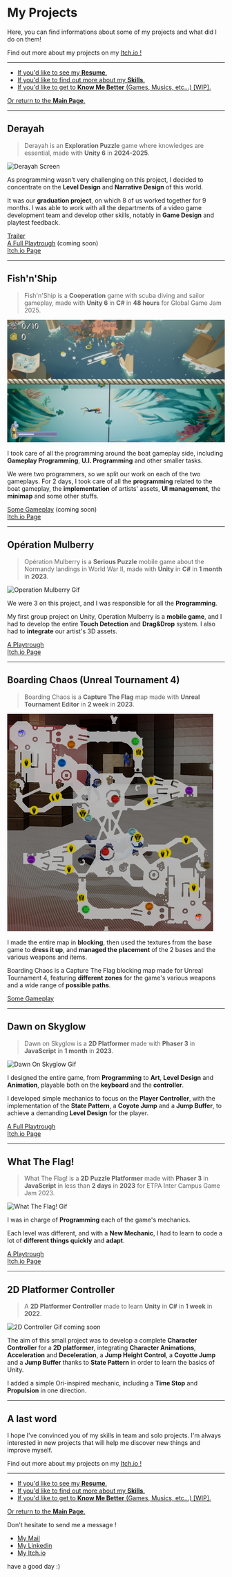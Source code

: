 # My Projects

Here, you can find informations about some of my projects and what did I do on them!

Find out more about my projects on my [Itch.io !](https://marinaussant.itch.io/)

***

- [If you'd like to see my **Resume**.](../Documents/AussantMarin_CV.pdf)
- [If you'd like to find out more about my **Skills**.](../Skills/MySkills.md)
- [If you'd like to get to **Know Me Better** (Games, Musics, etc...) [WIP].]()

[Or return to the **Main Page**.](../README.md)

***

## Derayah
> Derayah is an **Exploration Puzzle** game where knowledges are essential, made with **Unity 6** in **2024-2025**.

![Derayah Screen](../Documents/Pictures/derayah.png)

As programming wasn't very challenging on this project, I decided to concentrate on the **Level Design** and **Narrative Design** of this world.

It was our **graduation project**, on which 8 of us worked together for 9 months. I was able to work with all the departments of a video game development team and develop other skills, notably in **Game Design** and playtest feedback.

[Trailer](https://www.youtube.com/watch?v=v5ajwtJz154)  
[A Full Playtrough]() (coming soon)  
[Itch.io Page](https://john-gd.itch.io/airavata)

***

## Fish'n'Ship
> Fish'n'Ship is a **Cooperation** game with scuba diving and sailor gameplay, made with **Unity 6** in **C#** in **48 hours** for Global Game Jam 2025.

![Fish'n'Ship Screenshot](../Documents/Pictures/fishNShip.png)

I took care of all the programming around the boat gameplay side, including **Gameplay Programming**, **U.I. Programming** and other smaller tasks.

We were two programmers, so we split our work on each of the two gameplays. For 2 days, I took care of all the **programming** related to the boat gameplay, the **implementation** of artists' assets, **UI management**, the **minimap** and some other stuffs.

[Some Gameplay]() (coming soon)  
[Itch.io Page](https://alanoixdecocow.itch.io/fish-n-ship)

***

## Opération Mulberry
> Opération Mulberry is a **Serious Puzzle** mobile game about the Normandy landings in World War II, made with **Unity** in **C#** in **1 month** in **2023**.

![Operation Mulberry Gif](../Documents/Gifs/OperationMulberry.gif)


We were 3 on this project, and I was responsible for all the **Programming**.

My first group project on Unity, Operation Mulberry is a **mobile game**, and I had to develop the entire **Touch Detection** and **Drag&Drop** system. I also had to **integrate** our artist's 3D assets.

[A Playtrough](https://www.youtube.com/watch?v=7NWKX2iD1_A)  
[Itch.io Page](https://john-gd.itch.io/ps3)

***

## Boarding Chaos (Unreal Tournament 4)
> Boarding Chaos is a **Capture The Flag** map made with **Unreal Tournament Editor** in **2 week** in **2023**.

![Boarding Chaos Map](../Documents/Pictures/mapBoardingChaos.png)


I made the entire map in **blocking**, then used the textures from the base game to **dress it up**, and **managed the placement** of the 2 bases and the various weapons and items.

Boarding Chaos is a Capture The Flag blocking map made for Unreal Tournament 4, featuring **different zones** for the game's various weapons and a wide range of **possible paths**.

[Some Gameplay](https://www.youtube.com/watch?v=7EFZHr2oBxU) 

***

## Dawn on Skyglow
> Dawn on Skyglow is a **2D Platformer** made with **Phaser 3** in **JavaScript** in **1 month** in **2023**.

![Dawn On Skyglow Gif](../Documents/Gifs/dawnOnSkyglowGif.gif)

I designed the entire game, from **Programming** to **Art**, **Level Design** and **Animation**, playable both on the **keyboard** and the **controller**.

I developed simple mechanics to focus on the **Player Controller**, with the implementation of the **State Pattern**, a **Coyote Jump** and a **Jump Buffer**, to achieve a demanding **Level Design** for the player.
 
[A Full Playtrough](https://www.youtube.com/watch?v=lvoJxfqtgMc)   
[Itch.io Page](https://marinaussant.itch.io/dawn-on-skyglow)

***

## What The Flag!
> What The Flag! is a **2D Puzzle Platformer** made with **Phaser 3** in **JavaScript** in less than **2 days** in **2023** for ETPA Inter Campus Game Jam 2023.

![What The Flag! Gif](../Documents/Gifs/whatTheFlag!Gif.gif)

I was in charge of **Programming** each of the game's mechanics.

Each level was different, and with a **New Mechanic**, I had to learn to code a lot of **different things quickly** and **adapt**.

[A Playtrough](https://youtu.be/XPo3reLPVV8)   
[Itch.io Page](https://maerys.itch.io/what-the-flag)

***

## 2D Platformer Controller
> A **2D Platformer Controller** made to learn **Unity** in **C#** in **1 week** in **2022**.

![2D Controller Gif](lienGithub) coming soon

The aim of this small project was to develop a complete **Character Controller** for a **2D platformer**, integrating **Character Animations**, **Acceleration** and **Deceleration**, a **Jump Height Control**, a **Coyotte Jump** and a **Jump Buffer** thanks to **State Pattern** in order to learn the basics of Unity.

I added a simple Ori-inspired mechanic, including a **Time Stop** and **Propulsion** in one direction.

***

## A last word

I hope I've convinced you of my skills in team and solo projects. I'm always interested in new projects that will help me discover new things and improve myself.   

Find out more about my projects on my [Itch.io !](https://marinaussant.itch.io/)

***

- [If you'd like to see my **Resume**.](../Documents/AussantMarin_CV.pdf)
- [If you'd like to find out more about my **Skills**.](../Skills/MySkills.md)
- [If you'd like to get to **Know Me Better** (Games, Musics, etc...) [WIP].]()   

[Or return to the **Main Page**.](../README.md)


Don't hesitate to send me a message !

* [My Mail](mailto:marin.aussant@gmail.com)
* [My Linkedin](https://www.linkedin.com/in/marin-aussant-623254229/)
* [My Itch.io](https://marinaussant.itch.io/)

have a good day :)
